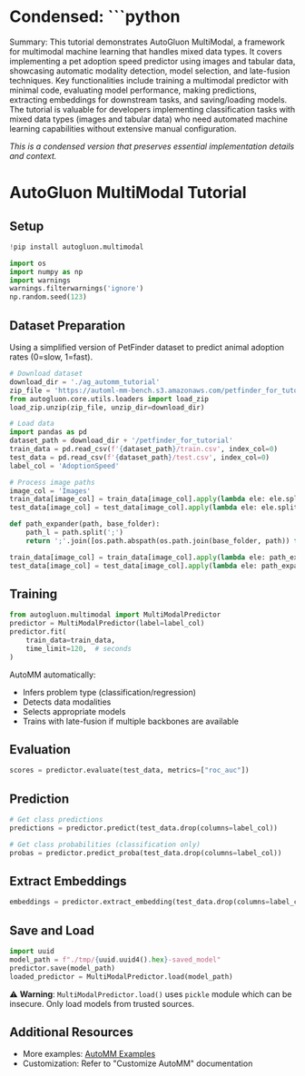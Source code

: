 # Condensed: ```python

Summary: This tutorial demonstrates AutoGluon MultiModal, a framework for multimodal machine learning that handles mixed data types. It covers implementing a pet adoption speed predictor using images and tabular data, showcasing automatic modality detection, model selection, and late-fusion techniques. Key functionalities include training a multimodal predictor with minimal code, evaluating model performance, making predictions, extracting embeddings for downstream tasks, and saving/loading models. The tutorial is valuable for developers implementing classification tasks with mixed data types (images and tabular data) who need automated machine learning capabilities without extensive manual configuration.

*This is a condensed version that preserves essential implementation details and context.*

# AutoGluon MultiModal Tutorial

## Setup

```python
!pip install autogluon.multimodal

import os
import numpy as np
import warnings
warnings.filterwarnings('ignore')
np.random.seed(123)
```

## Dataset Preparation

Using a simplified version of PetFinder dataset to predict animal adoption rates (0=slow, 1=fast).

```python
# Download dataset
download_dir = './ag_automm_tutorial'
zip_file = 'https://automl-mm-bench.s3.amazonaws.com/petfinder_for_tutorial.zip'
from autogluon.core.utils.loaders import load_zip
load_zip.unzip(zip_file, unzip_dir=download_dir)

# Load data
import pandas as pd
dataset_path = download_dir + '/petfinder_for_tutorial'
train_data = pd.read_csv(f'{dataset_path}/train.csv', index_col=0)
test_data = pd.read_csv(f'{dataset_path}/test.csv', index_col=0)
label_col = 'AdoptionSpeed'

# Process image paths
image_col = 'Images'
train_data[image_col] = train_data[image_col].apply(lambda ele: ele.split(';')[0])  # Use first image only
test_data[image_col] = test_data[image_col].apply(lambda ele: ele.split(';')[0])

def path_expander(path, base_folder):
    path_l = path.split(';')
    return ';'.join([os.path.abspath(os.path.join(base_folder, path)) for path in path_l])

train_data[image_col] = train_data[image_col].apply(lambda ele: path_expander(ele, base_folder=dataset_path))
test_data[image_col] = test_data[image_col].apply(lambda ele: path_expander(ele, base_folder=dataset_path))
```

## Training

```python
from autogluon.multimodal import MultiModalPredictor
predictor = MultiModalPredictor(label=label_col)
predictor.fit(
    train_data=train_data,
    time_limit=120,  # seconds
)
```

AutoMM automatically:
- Infers problem type (classification/regression)
- Detects data modalities
- Selects appropriate models
- Trains with late-fusion if multiple backbones are available

## Evaluation

```python
scores = predictor.evaluate(test_data, metrics=["roc_auc"])
```

## Prediction

```python
# Get class predictions
predictions = predictor.predict(test_data.drop(columns=label_col))

# Get class probabilities (classification only)
probas = predictor.predict_proba(test_data.drop(columns=label_col))
```

## Extract Embeddings

```python
embeddings = predictor.extract_embedding(test_data.drop(columns=label_col))
```

## Save and Load

```python
import uuid
model_path = f"./tmp/{uuid.uuid4().hex}-saved_model"
predictor.save(model_path)
loaded_predictor = MultiModalPredictor.load(model_path)
```

⚠️ **Warning**: `MultiModalPredictor.load()` uses `pickle` module which can be insecure. Only load models from trusted sources.

## Additional Resources
- More examples: [AutoMM Examples](https://github.com/autogluon/autogluon/tree/master/examples/automm)
- Customization: Refer to "Customize AutoMM" documentation